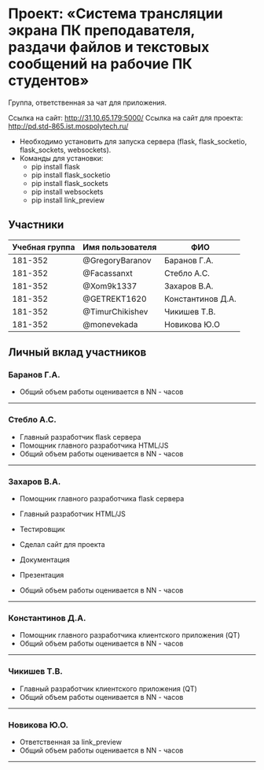 ﻿# Проект: «Система трансляции экрана ПК преподавателя, раздачи файлов и текстовых сообщений на рабочие ПК студентов»

Группа, ответственная за чат для приложения.

Ссылка на сайт: http://31.10.65.179:5000/
Ссылка на сайт для проекта: http://pd.std-865.ist.mospolytech.ru/

+ Необходимо установить для запуска сервера (flask, flask_socketio, flask_sockets, websockets).
+ Команды для установки:
  + pip install flask
  + pip install flask_socketio
  + pip install flask_sockets
  + pip install websockets
  + pip install link_preview

## Участники

| Учебная группа | Имя пользователя | ФИО                      |
|----------------|------------------|--------------------------|
| 181-352        | @GregoryBaranov  | Баранов  Г.А.            |
| 181-352        | @Facassanxt      | Стебло А.С.              |
| 181-352        | @Xom9k1337       | Захаров В.А.             |
| 181-352        | @GETREKT1620     | Константинов Д.А.        |
| 181-352        | @TimurChikishev  | Чикишев Т.В.             |
| 181-352        | @monevekada      | Новикова Ю.О             |

## Личный вклад участников

### Баранов Г.А.
+ Общий объем работы оценивается в NN - часов
----
### Стебло А.С.  
+ Главный разработчик flask сервера
+ Помощник главного разработчика HTML/JS 
+ Общий объем работы оценивается в NN - часов
----
### Захаров В.А.
+ Помощник главного разработчика flask сервера
+ Главный разработчик HTML/JS
+ Тестировщик
+ Сделал сайт для проекта

+ Документация
+ Презентация
+ Общий объем работы оценивается в NN - часов
----
### Константинов Д.А.
+ Помощник главного разработчика клиентского приложения (QT)
+ Общий объем работы оценивается в NN - часов
----
### Чикишев Т.В.
+ Главный разработчик клиентского приложения (QT)
+ Общий объем работы оценивается в NN - часов
----
### Новикова Ю.О.
+ Ответственная за link_preview
+ Общий объем работы оценивается в NN - часов
----
